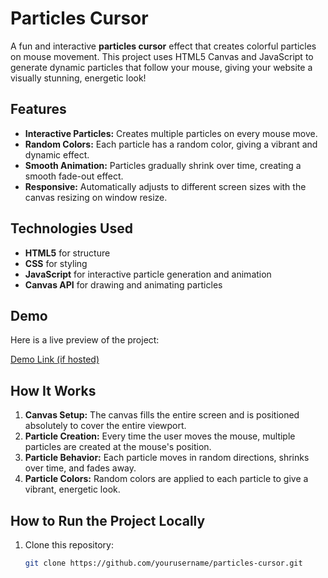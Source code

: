 # Particles Cursor

A fun and interactive **particles cursor** effect that creates colorful particles on mouse movement. This project uses HTML5 Canvas and JavaScript to generate dynamic particles that follow your mouse, giving your website a visually stunning, energetic look!

## Features
- **Interactive Particles:** Creates multiple particles on every mouse move.
- **Random Colors:** Each particle has a random color, giving a vibrant and dynamic effect.
- **Smooth Animation:** Particles gradually shrink over time, creating a smooth fade-out effect.
- **Responsive:** Automatically adjusts to different screen sizes with the canvas resizing on window resize.

## Technologies Used
- **HTML5** for structure
- **CSS** for styling
- **JavaScript** for interactive particle generation and animation
- **Canvas API** for drawing and animating particles

## Demo

Here is a live preview of the project:

[Demo Link (if hosted)](https://yourdemo.com)

## How It Works
1. **Canvas Setup:** The canvas fills the entire screen and is positioned absolutely to cover the entire viewport.
2. **Particle Creation:** Every time the user moves the mouse, multiple particles are created at the mouse's position.
3. **Particle Behavior:** Each particle moves in random directions, shrinks over time, and fades away.
4. **Particle Colors:** Random colors are applied to each particle to give a vibrant, energetic look.

## How to Run the Project Locally

1. Clone this repository:
   ```bash
   git clone https://github.com/yourusername/particles-cursor.git
